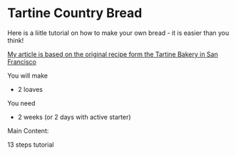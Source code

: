 # __Tartine Country Bread__

Here is a liitle tutorial on how to make your own bread - it is easier than you think! 

[My article is based on the original recipe form the Tartine Bakery in San Francisco](https://tartinebakery.com/stories/country-bread)


You will make
- 2 loaves

You need
- 2 weeks (or 2 days with active starter)

Main Content:

13 steps tutorial 